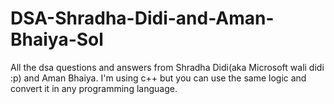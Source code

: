 # DSA-Shradha-Didi-and-Aman-Bhaiya-Sol
All the dsa questions and answers from Shradha Didi(aka Microsoft wali didi :p) and Aman Bhaiya. I'm using c++ but you can use the same logic and convert it in any programming language.
